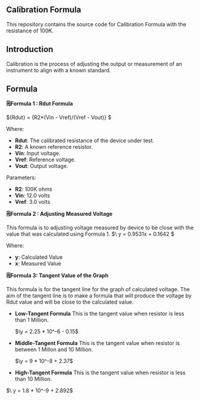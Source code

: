 ## Calibration Formula

This repository contains the source code for Calibration Formula with the resistance of 100K.

## Introduction

Calibration is the process of adjusting the output or measurement of an instrument to align with a known standard.

## Formula

**🗒Formula 1 : Rdut Formula**

$\{Rdut} = {R2*(Vin - Vref)/(Vref - Vout)} \$

Where:
- **Rdut**: The calibrated resistance of the device under test.
- **R2**: A known reference resistor.
- **Vin**: Input voltage.
- **Vref**: Reference voltage.
- **Vout**: Output voltage.

Parameters:
- **R2**: 100K ohms
- **Vin**: 12.0 volts
- **Vref**: 3.0 volts

**🗒Formula 2 : Adjusting Measured Voltage**

This formula is to adjusting voltage measured by device to be close with the value that was calculated using Formula 1.
$\ y = 0.9531x + 0.1642 \$
 
Where:
- **y**: Calculated Value
- **x**: Measured Value

**🗒Formula 3: Tangent Value of the Graph**

This formula is for the tangent line for the graph of calculated voltage. The aim of the tangent line is to make a formula that will produce the voltage by Rdut value and will be close to the calculated value.

- **Low-Tangent Formula**
  This is the tangent value when resistor is less than 1 Million.
  
  $\y = 2.25 * 10^-6 - 0.15\$

- **Middle-Tangent Formula**
  This is the tangent value when resistor is between 1 Millon and 10 Million.
  
  $\y = 9 * 10^-8 + 2.37\$

- **High-Tangent Formula**
  This is the tangent value when resistor is less than 10 Million.
  
 $\ y = 1.8 * 10^-9 + 2.892\$






 
